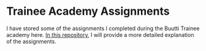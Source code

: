 # Trainee Academy Assignments
I have stored some of the assignments I completed during the Buutti Trainee academy here. [In this repository](https://github.com/suvikristiin/assignments_presentation.git), I will provide a more detailed explanation of the assignments.
